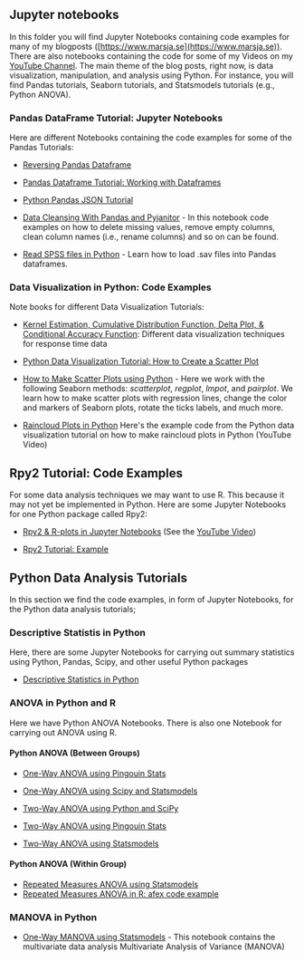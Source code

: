 ## Jupyter notebooks
In this folder you will find Jupyter Notebooks containing code examples for many of my blogposts ([https://www.marsja.se](https://www.marsja.se)). There are also notebooks containing the code for some of my Videos on my [YouTube Channel](https://www.youtube.com/channel/UCFHeY1aOt-Y4FLZeG_IpJCA). The main theme of the blog posts, right now, is data visualization, manipulation, and analysis using Python. For instance, you will find Pandas tutorials, Seaborn tutorials, and Statsmodels tutorials (e.g., Python ANOVA).

### Pandas DataFrame Tutorial: Jupyter Notebooks

Here are different Notebooks containing the code examples for some of the Pandas Tutorials:

- [Reversing Pandas Dataframe](https://github.com/marsja/jupyter/blob/master/reverse_pandas_dataframe.ipynb)

- [Pandas Dataframe Tutorial: Working with Dataframes](https://github.com/marsja/jupyter/blob/master/Pandas_Dataframe_Tutorial_Example_Code.ipynb)

- [Python Pandas JSON Tutorial](https://github.com/marsja/jupyter/blob/master/json_in_python_and_pandas.ipynb)

- [Data Cleansing With Pandas and Pyjanitor](https://github.com/marsja/jupyter/blob/master/pyjanitor_data_cleaning_adding_columns_removing_columns_pandas.ipynb) - In this notebook code examples on how to delete missing values, remove empty columns, clean column names (i.e., rename columns) and so on can be found.

- [Read SPSS files in Python](https://github.com/marsja/jupyter/blob/master/how_to_read_SPSS_sav_files_in_Python.ipynb) - Learn how to load .sav files into Pandas dataframes.

### Data Visualization in Python: Code Examples
Note books for different Data Visualization Tutorials:

- [Kernel Estimation, Cumulative Distribution Function, Delta Plot, & Conditional Accuracy Function](https://github.com/marsja/jupyter/blob/master/kde-cdf-delta-caf-plots.ipynb): Different data visualization techniques for response time data

- [Python Data Visualization Tutorial: How to Create a Scatter Plot](https://github.com/marsja/jupyter/blob/master/Pandas%20Scatter%20Plot%20Tutorial.ipynb)
- [How to Make Scatter Plots using Python](https://github.com/marsja/jupyter/blob/master/Seaborn_Scatterplot_Tutorial_Example_Code.ipynb) - Here we work with the following Seaborn methods: *scatterplot*, *regplot*, *lmpot*, and *pairplot*. We learn how to make scatter plots with regression lines, change the color and markers of Seaborn plots, rotate the ticks labels, and much more.
- [Raincloud Plots in Python](https://github.com/marsja/jupyter/blob/master/Raincloud_Plots_in_Python.ipynb) Here's the example code from the Python data visualization tutorial on how to make raincloud plots in Python (YouTube Video)


## Rpy2 Tutorial: Code Examples
For some data analysis techniques we may want to use R. This because it may not yet be implemented in Python.
Here are some Jupyter Notebooks for one Python package called Rpy2:

- [Rpy2 & R-plots in Jupyter Notebooks](https://github.com/marsja/jupyter/blob/master/Rpy2%20and%20R%20plots%20in%20a%20Jupyter%20Notebook!.ipynb) (See the [YouTube Video](https://www.youtube.com/watch?v=RK-n78ZOXUg))

- [Rpy2 Tutorial: Example](https://github.com/marsja/jupyter/blob/master/rpy2%20tutorial%20example%20code.ipynb)

## Python Data Analysis Tutorials
In this section we find the code examples, in form of Jupyter Notebooks, for the Python data analysis tutorials;

### Descriptive Statistis in Python
Here, there are some Jupyter Notebooks for carrying out summary statistics using
Python, Pandas, Scipy, and other useful Python packages

- [Descriptive Statistics in Python](https://github.com/marsja/jupyter/blob/master/descriptive_statistics_example_code.ipynb)

### ANOVA in Python and R
Here we have Python ANOVA Notebooks. There is also one Notebook for carrying out ANOVA using R.

#### Python ANOVA (Between Groups)

- [One-Way ANOVA using Pingouin Stats](https://github.com/marsja/jupyter/blob/master/Python_ANOVA/pingouin-code-ANOVA-in-Python.ipynb)

- [One-Way ANOVA using Scipy and Statsmodels](https://github.com/marsja/jupyter/blob/master/Python_ANOVA/One_Way_Python_ANOVA.ipynb)

- [Two-Way ANOVA using Python and SciPy](https://github.com/marsja/jupyter/blob/master/Python_ANOVA/Two_Way_ANOVA_in_Python_Tutorial.ipynb)

- [Two-Way ANOVA using Pingouin Stats](https://github.com/marsja/jupyter/blob/master/Python_ANOVA/Two_Way_ANOVA_in_Python_Tutorial.ipynb)

- [Two-Way ANOVA using Statsmodels](https://github.com/marsja/jupyter/blob/master/Python_ANOVA/Python_ANOVA_Factorial_Using_Statsmodels.ipynb)

#### Python ANOVA (Within Group)
- [Repeated Measures ANOVA using Statsmodels](https://github.com/marsja/jupyter/blob/master/Python_ANOVA/Python%20repeated%20measures%20ANOVA.ipynb)
- [Repeated Measures ANOVA in R: afex code example](https://github.com/marsja/jupyter/blob/master/Python_ANOVA/Repeated%20measures%20ANOVA%20using%20R%20and%20afex.ipynb)

### MANOVA in Python
- [One-Way MANOVA using Statsmodels](https://github.com/marsja/jupyter/blob/master/MANOVA_Test_in_Python_Statsmodels_Example.ipynb) - This notebook contains the multivariate data analysis Multivariate Analysis of Variance (MANOVA)
